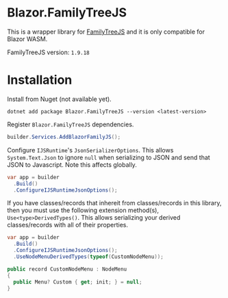 # Blazor.FamilyTreeJS

This is a wrapper library for [FamilyTreeJS](https://balkan.app/FamilyTreeJS)
and it is only compatible for Blazor WASM.

FamilyTreeJS version: `1.9.18`

# Installation
Install from Nuget (not available yet).
```
dotnet add package Blazor.FamilyTreeJS --version <latest-version>
```

Register `Blazor.FamilyTreeJS` dependencies.
```cs
builder.Services.AddBlazorFamilyJS();
```

Configure `IJSRuntime`'s `JsonSerializerOptions`. This allows `System.Text.Json` to ignore `null` when
serializing to JSON and send that JSON to Javascript. Note this affects globally.
```cs
var app = builder
  .Build()
  .ConfigureIJSRuntimeJsonOptions();
```

If you have classes/records that inhereit from classes/records in this library, then you must use
the following extension method(s), `Use<type>DerivedTypes()`. This allows serializing
your derived classes/records with all of their properties.
```cs
var app = builder
  .Build()
  .ConfigureIJSRuntimeJsonOptions();
  .UseNodeMenuDerivedTypes(typeof(CustomNodeMenu));

public record CustomNodeMenu : NodeMenu
{
  public Menu? Custom { get; init; } = null;
}
```
